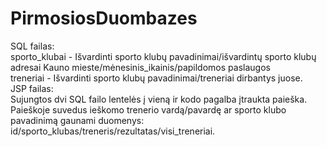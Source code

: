 # PirmosiosDuombazes	
SQL failas:
<br>
sporto_klubai - Išvardinti sporto klubų pavadinimai/išvardintų sporto klubų adresai Kauno mieste/mėnesinis_ikainis/papildomos paslaugos
<br>
treneriai - Išvardinti sporto klubų pavadinimai/treneriai dirbantys juose.
<br>
JSP failas:
<br>
Sujungtos dvi SQL failo lentelės į vieną ir kodo pagalba įtraukta paieška. Paieškoje suvedus ieškomo trenerio vardą/pavardę ar sporto klubo pavadinimą gaunami duomenys:
<br>
id/sporto_klubas/treneris/rezultatas/visi_treneriai.
